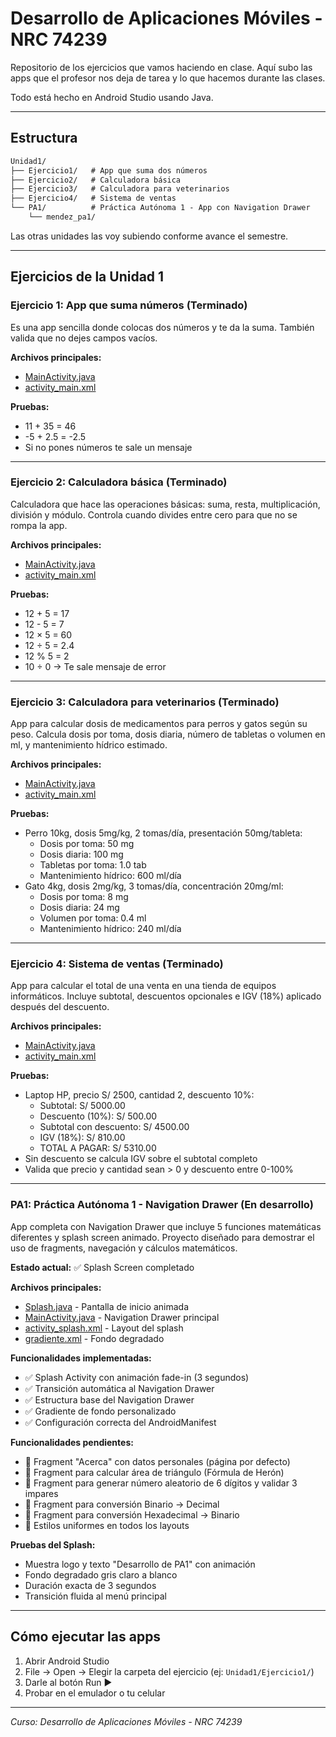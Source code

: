 # Desarrollo de Aplicaciones Móviles - NRC 74239

Repositorio de los ejercicios que vamos haciendo en clase. Aquí subo las apps que el profesor nos deja de tarea y lo que hacemos durante las clases.

Todo está hecho en Android Studio usando Java.

---

## Estructura

``` md
Unidad1/
├── Ejercicio1/   # App que suma dos números
├── Ejercicio2/   # Calculadora básica
├── Ejercicio3/   # Calculadora para veterinarios
├── Ejercicio4/   # Sistema de ventas
└── PA1/          # Práctica Autónoma 1 - App con Navigation Drawer
    └── mendez_pa1/
```

Las otras unidades las voy subiendo conforme avance el semestre.

---

## Ejercicios de la Unidad 1

### Ejercicio 1: App que suma números (Terminado)

Es una app sencilla donde colocas dos números y te da la suma. También valida que no dejes campos vacíos.

**Archivos principales:**
- [MainActivity.java](Unidad1/Ejercicio1/app/src/main/java/com/ewme/sumatoriadenumeros/MainActivity.java)
- [activity_main.xml](Unidad1/Ejercicio1/app/src/main/res/layout/activity_main.xml)

**Pruebas:**
- 11 + 35 = 46
- -5 + 2.5 = -2.5
- Si no pones números te sale un mensaje

---

### Ejercicio 2: Calculadora básica (Terminado)

Calculadora que hace las operaciones básicas: suma, resta, multiplicación, división y módulo. Controla cuando divides entre cero para que no se rompa la app.

**Archivos principales:**
- [MainActivity.java](Unidad1/Ejercicio2/app/src/main/java/com/ewme/calculadorabasicaops/MainActivity.java)
- [activity_main.xml](Unidad1/Ejercicio2/app/src/main/res/layout/activity_main.xml)

**Pruebas:**
- 12 + 5 = 17
- 12 - 5 = 7  
- 12 × 5 = 60
- 12 ÷ 5 = 2.4
- 12 % 5 = 2
- 10 ÷ 0 → Te sale mensaje de error

---

### Ejercicio 3: Calculadora para veterinarios (Terminado)

App para calcular dosis de medicamentos para perros y gatos según su peso. Calcula dosis por toma, dosis diaria, número de tabletas o volumen en ml, y mantenimiento hídrico estimado.

**Archivos principales:**
- [MainActivity.java](Unidad1/Ejercicio3/app/src/main/java/com/ewme/calcdosisvet/MainActivity.java)
- [activity_main.xml](Unidad1/Ejercicio3/app/src/main/res/layout/activity_main.xml)

**Pruebas:**
- Perro 10kg, dosis 5mg/kg, 2 tomas/día, presentación 50mg/tableta:
  - Dosis por toma: 50 mg
  - Dosis diaria: 100 mg  
  - Tabletas por toma: 1.0 tab
  - Mantenimiento hídrico: 600 ml/día
- Gato 4kg, dosis 2mg/kg, 3 tomas/día, concentración 20mg/ml:
  - Dosis por toma: 8 mg
  - Dosis diaria: 24 mg
  - Volumen por toma: 0.4 ml
  - Mantenimiento hídrico: 240 ml/día

---

### Ejercicio 4: Sistema de ventas (Terminado)

App para calcular el total de una venta en una tienda de equipos informáticos. Incluye subtotal, descuentos opcionales e IGV (18%) aplicado después del descuento.

**Archivos principales:**
- [MainActivity.java](Unidad1/Ejercicio4/app/src/main/java/com/ewme/tiendainfo/MainActivity.java)
- [activity_main.xml](Unidad1/Ejercicio4/app/src/main/res/layout/activity_main.xml)

**Pruebas:**
- Laptop HP, precio S/ 2500, cantidad 2, descuento 10%:
  - Subtotal: S/ 5000.00
  - Descuento (10%): S/ 500.00
  - Subtotal con descuento: S/ 4500.00
  - IGV (18%): S/ 810.00
  - TOTAL A PAGAR: S/ 5310.00
- Sin descuento se calcula IGV sobre el subtotal completo
- Valida que precio y cantidad sean > 0 y descuento entre 0-100%

---

### PA1: Práctica Autónoma 1 - Navigation Drawer (En desarrollo)

App completa con Navigation Drawer que incluye 5 funciones matemáticas diferentes y splash screen animado. Proyecto diseñado para demostrar el uso de fragments, navegación y cálculos matemáticos.

**Estado actual:** ✅ Splash Screen completado

**Archivos principales:**
- [Splash.java](Unidad1/PA1/mendez_pa1/app/src/main/java/mendez/pa1/org/Splash.java) - Pantalla de inicio animada
- [MainActivity.java](Unidad1/PA1/mendez_pa1/app/src/main/java/mendez/pa1/org/MainActivity.java) - Navigation Drawer principal
- [activity_splash.xml](Unidad1/PA1/mendez_pa1/app/src/main/res/layout/activity_splash.xml) - Layout del splash
- [gradiente.xml](Unidad1/PA1/mendez_pa1/app/src/main/res/drawable/gradiente.xml) - Fondo degradado

**Funcionalidades implementadas:**
- ✅ Splash Activity con animación fade-in (3 segundos)
- ✅ Transición automática al Navigation Drawer
- ✅ Estructura base del Navigation Drawer
- ✅ Gradiente de fondo personalizado
- ✅ Configuración correcta del AndroidManifest

**Funcionalidades pendientes:**
- 🔄 Fragment "Acerca" con datos personales (página por defecto)
- 🔄 Fragment para calcular área de triángulo (Fórmula de Herón)
- 🔄 Fragment para generar número aleatorio de 6 dígitos y validar 3 impares
- 🔄 Fragment para conversión Binario → Decimal  
- 🔄 Fragment para conversión Hexadecimal → Binario
- 🔄 Estilos uniformes en todos los layouts

**Pruebas del Splash:**
- Muestra logo y texto "Desarrollo de PA1" con animación
- Fondo degradado gris claro a blanco
- Duración exacta de 3 segundos
- Transición fluida al menú principal

---

## Cómo ejecutar las apps

1. Abrir Android Studio
2. File → Open → Elegir la carpeta del ejercicio (ej: `Unidad1/Ejercicio1/`)
3. Darle al botón Run ▶
4. Probar en el emulador o tu celular

---

*Curso: Desarrollo de Aplicaciones Móviles - NRC 74239*